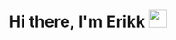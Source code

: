 <h1 align="center">Hi there, I'm Erikk
<img src="https://github.com/blackcater/blackcater/raw/main/images/Hi.gif" height="32"/></h1>
